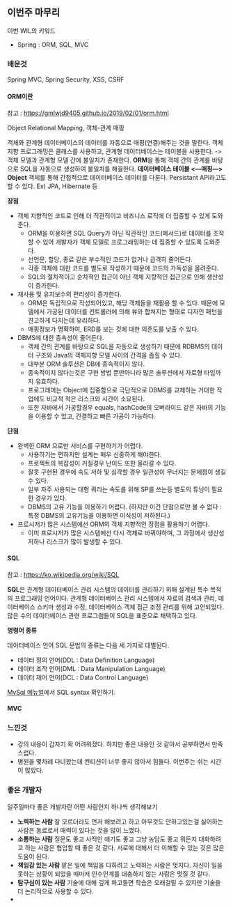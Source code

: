 ## 이번주 마무리

이번 WIL의 키워드

- Spring : ORM, SQL, MVC

### **배운것**

Spring MVC, Spring Security, XSS, CSRF

#### ORM이란

참고 : https://gmlwjd9405.github.io/2019/02/01/orm.html

Object Relational Mapping, 객체-관계 매핑

객체와 관계형 데이터베이스의 데이터를 자동으로 매핑(연결)해주는 것을 말한다.
객체 지향 프로그래밍은 클래스를 사용하고, 관계형 데이터베이스는 테이블을 사용한다.
-> 객체 모델과 관계형 모델 간에 불일치가 존재한다.
**ORM**을 통해 객체 간의 관계를 바탕으로 SQL을 자동으로 생성하여 불일치를 해결한다.
**데이터베이스 테이블 <—매핑—> Object**
객체를 통해 간접적으로 데이터베이스 데이터를 다룬다.
Persistant API라고도 할 수 있다.
Ex) JPA, Hibernate 등

**장점**

- 객체 지향적인 코드로 인해 더 직관적이고 비즈니스 로직에 더 집중할 수 있게 도와준다.
  - ORM을 이용하면 SQL Query가 아닌 직관적인 코드(메서드)로 데이터를 조작할 수 있어 개발자가 객체 모델로 프로그래밍하는 데 집중할 수 있도록 도와준다.
  - 선언문, 할당, 종료 같은 부수적인 코드가 없거나 급격히 줄어든다.
  - 각종 객체에 대한 코드를 별도로 작성하기 때문에 코드의 가독성을 올려준다.
  - SQL의 절차적이고 순차적인 접근이 아닌 객체 지향적인 접근으로 인해 생산성이 증가한다.
- 재사용 및 유지보수의 편리성이 증가한다.
  - ORM은 독립적으로 작성되어있고, 해당 객체들을 재활용 할 수 있다. 때문에 모델에서 가공된 데이터를 컨트롤러에 의해 뷰와 합쳐지는 형태로 디자인 패턴을 견고하게 다지는데 유리하다.
  - 매핑정보가 명확하여, ERD를 보는 것에 대한 의존도를 낮출 수 있다.
- DBMS에 대한 종속성이 줄어든다.
  - 객체 간의 관계를 바탕으로 SQL을 자동으로 생성하기 때문에 RDBMS의 데이터 구조와 Java의 객체지향 모델 사이의 간격을 좁힐 수 있다.
  - 대부분 ORM 솔루션은 DB에 종속적이지 않다.
  - 종속적이지 않다는것은 구현 방법 뿐만아니라 많은 솔루션에서 자료형 타입까지 유효하다.
  - 프로그래머는 Object에 집중함으로 극단적으로 DBMS를 교체하는 거대한 작업에도 비교적 적은 리스크와 시간이 소요된다.
  - 또한 자바에서 가공할경우 equals, hashCode의 오버라이드 같은 자바의 기능을 이용할 수 있고, 간결하고 빠른 가공이 가능하다.

**단점**

- 완벽한 ORM 으로만 서비스를 구현하기가 어렵다.
  - 사용하기는 편하지만 설계는 매우 신중하게 해야한다.
  - 프로젝트의 복잡성이 커질경우 난이도 또한 올라갈 수 있다.
  - 잘못 구현된 경우에 속도 저하 및 심각할 경우 일관성이 무너지는 문제점이 생길 수 있다.
  - 일부 자주 사용되는 대형 쿼리는 속도를 위해 SP를 쓰는등 별도의 튜닝이 필요한 경우가 있다.
  - DBMS의 고유 기능을 이용하기 어렵다. (하지만 이건 단점으로만 볼 수 없다 : 특정 DBMS의 고유기능을 이용하면 이식성이 저하된다.)
- 프로시저가 많은 시스템에선 ORM의 객체 지향적인 장점을 활용하기 어렵다.
  - 이미 프로시저가 많은 시스템에선 다시 객체로 바꿔야하며, 그 과정에서 생산성 저하나 리스크가 많이 발생할 수 있다.

#### SQL

참고 : https://ko.wikipedia.org/wiki/SQL

**SQL**은 관계형 데이터베이스 관리 시스템의 데이터를 관리하기 위해 설계된 특수 목적의 프로그래밍 언어이다. 관계형 데이터베이스 관리 시스템에서 자료의 검색과 관리, 데이터베이스 스키마 생성과 수정, 데이터베이스 객체 접근 조정 관리를 위해 고안되었다. 많은 수의 데이터베이스 관련 프로그램들이 SQL을 표준으로 채택하고 있다.

**명령어 종류**

데이터베이스 언어 SQL 문법의 종류는 다음 세 가지로 대별된다.

- 데이터 정의 언어(DDL : Data Definition Language)
- 데이터 조작 언어(DML : Data Manipulation Language)
- 데이터 제어 언어(DCL : Data Control Language)

[MySql 메뉴얼](https://dev.mysql.com/doc/refman/8.0/en/select.html)에서 SQL syntax 확인하기.

#### MVC



### **느낀것**

- 강의 내용이 갑자기 확 어려워졌다. 하지만 좋은 내용인 것 같아서 공부하면서 만족스럽다.
- 병원을 몇차례 다녀왔는데 컨티션이 너무 좋지 않아서 힘들다. 이번주는 쉬는 시간이 많았다. 

### **좋은 개발자**

일주일마다 좋은 개발자란 어떤 사람인지 하나씩 생각해보기

- **노력하는 사람**
  잘 모르더라도 먼저 해보려고 하고 아무것도 안하고있는걸 싫어하는 사람은 동료로서 매력이 있다는 것을 많이 느꼈다.
- **소통하는 사람**
  질문도 좋고 사적인 얘기도 좋고 그냥 농담도 좋고 뭐든지 대화하려고 하는 사람은 협업할 때 좋은 것 같다.
  서로에 대해서 더 이해할 수 있는 것은 많은 도움이 된다.
- **책임감 있는 사람**
  맡은 일에 책임을 다하려고 노력하는 사람은 멋지다. 자신이 일을 못하는 상황이 되었을 때마저 인수인계를 대충하지 않는 사람은 멋질 것 같다.
- **탐구심이 있는 사람**
  기술에 대해 깊게 파고들면 학습은 오래걸릴 수 있지만 기술을 더 논리적으로 사용할 수 있다.
-  
